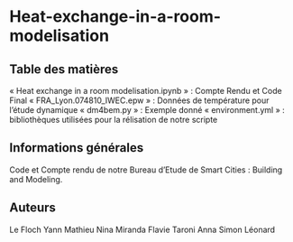 # Heat-exchange-in-a-room-modelisation

## Table des matières

« Heat exchange in a room modelisation.ipynb » : Compte Rendu et Code Final
« FRA_Lyon.074810_IWEC.epw » : Données de température pour l’étude dynamique
« dm4bem.py » : Exemple donné
« environment.yml » : bibliothèques utilisées pour la rélisation de notre scripte 
 

## Informations générales

Code et Compte rendu de notre Bureau d’Etude de Smart Cities : Building and Modeling.

## Auteurs

Le Floch Yann
Mathieu Nina
Miranda Flavie
Taroni Anna
Simon Léonard

 

 
